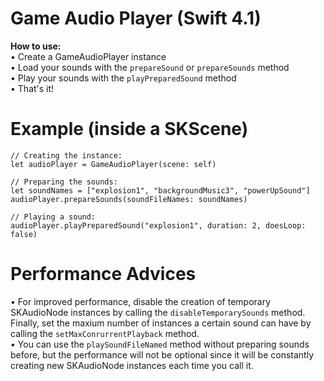 # Game Audio Player (Swift 4.1)
**How to use:** <br />
• Create a GameAudioPlayer instance <br />
• Load your sounds with the `prepareSound` or `prepareSounds` method <br />
• Play your sounds with the `playPreparedSound` method <br />
• That's it! <br />

# Example (inside a SKScene)
```
// Creating the instance:
let audioPlayer = GameAudioPlayer(scene: self)
        
// Preparing the sounds:
let soundNames = ["explosion1", "backgroundMusic3", "powerUpSound"]        
audioPlayer.prepareSounds(soundFileNames: soundNames)
        
// Playing a sound:
audioPlayer.playPreparedSound("explosion1", duration: 2, doesLoop: false)
```

# Performance Advices
• For improved performance, disable the creation of temporary SKAudioNode instances by calling the `disableTemporarySounds` method. Finally, set the maxium number of instances a certain sound can have by calling the `setMaxConrurrentPlayback` method. <br />
• You can use the `playSoundFileNamed` method without preparing sounds before, but the performance will not be optional since it will be constantly creating new SKAudioNode instances each time you call it.
